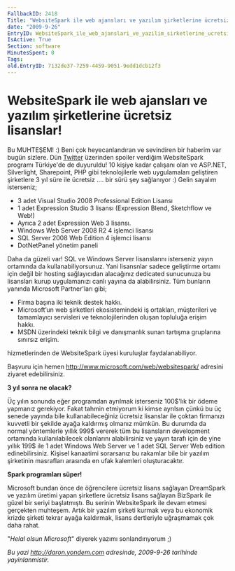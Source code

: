 ```yaml
---
FallbackID: 2418
Title: "WebsiteSpark ile web ajansları ve yazılım şirketlerine ücretsiz lisanslar!"
date: "2009-9-26"
EntryID: WebsiteSpark_ile_web_ajanslari_ve_yazilim_sirketlerine_ucretsiz_lisanslar
IsActive: True
Section: software
MinutesSpent: 0
Tags: 
old.EntryID: 7132de37-7259-4459-9051-9edd1dcb12f3
---
```

# WebsiteSpark ile web ajansları ve yazılım şirketlerine ücretsiz lisanslar!
Bu MUHTEŞEM! :) Beni çok heyecanlandıran ve sevindiren bir haberim var
bugün sizlere. Dün [Twitter](http://twitter.com/daronyondem) üzerinden
spoiler verdiğim WebsiteSpark programı Türkiye'de de duyuruldu! 10
kişiye kadar çalışanı olan ve ASP.NET, Silverlight, Sharepoint, PHP gibi
teknolojilerle web uygulamaları geliştiren şirketlere 3 yıl süre ile
ücretsiz .... bir sürü şey sağlanıyor :) Gelin sayalım isterseniz;

-   3 adet Visual Studio 2008 Professional Edition Lisansı
-   1 adet Expression Studio 3 lisansı (Expression Blend, Sketchflow ve
    Web!)
-   Ayrıca 2 adet Expression Web 3 lisansı.
-   Windows Web Server 2008 R2 4 işlemci lisansı
-   SQL Server 2008 Web Edition 4 işlemci lisansı
-   DotNetPanel yönetim paneli

Daha da güzeli var! SQL ve Windows Server lisanslarını isterseniz yayın
ortamında da kullanabiliyorsunuz. Yani lisansnlar sadece geliştirme
ortamı için değil bir hosting sağlayıcıdan alacağınız dedicated
sunucunuza bu lisansları kurup uygulamanızı canlı yayına da
alabilirsiniz. Tüm bunların yanında Microsoft Partner'ları gibi;

-   Firma başına iki teknik destek hakkı.
-   Microsoft’un web şirketleri ekosistemindeki iş ortakları,
    müşterileri ve tamamlayıcı servisleri ve teknolojilerinden oluşan
    topluluğa erişim hakkı.    
-   MSDN üzerindeki teknik bilgi ve danışmanlık sunan tartışma
    gruplarına sınırsız erişim.

hizmetlerinden de WebsiteSpark üyesi kuruluşlar faydalanabiliyor.

Başvuru için hemen <http://www.microsoft.com/web/websitespark/> adresini
ziyaret edebilirsiniz.

**3 yıl sonra ne olacak?**

Üç yılın sonunda eğer programdan ayrılmak isterseniz 100\$'lık bir ödeme
yapmanız gerekiyor. Fakat tahmin etmiyorum ki kimse ayrılsın çünkü bu üç
senede yayında bile kullanabileceğiniz ücretsiz lisanslar ile çoktan
firmanızı kuvvetli bir şekilde ayağa kaldırmış olmanız mümkün. Bu
durumda da normal yöntemlerle yıllık 999\$ vererek tüm bu lisansların
development ortamında kullanılabilecek olanlarını alabilirsiniz ve yayın
tarafı için de yine yıllık 199\$ ile 1 adet Windows Web Server ve 1 adet
SQL Server Web edition edinebilirsiniz. Kişisel kanaatimi sorarsanız bu
rakamlar bile bir yazılım şirketinin masrafları arasında en ufak
kalemleri oluşturacaktır.

**Spark programları süper!**

Microsoft bundan önce de öğrencilere ücretsiz lisans sağlayan DreamSpark
ve yazılım üretimi yapan şirketlere ücretsiz lisans sağlayan BizSpark
ile güzel bir seriyi başlatmıştı. Bu serinin WebsiteSpark ile devam
etmesi gerçekten muhteşem. Artık bir yazılım şirketi kurmak veya bu
ekonomik krizde şirketi tekrar ayağa kaldırmak, lisans dertleriyle
uğraşmamak çok daha rahat.

"*Helal olsun Microsoft*" diyerek yazımı sonlandırıyorum ;)



*Bu yazi http://daron.yondem.com adresinde, 2009-9-26 tarihinde yayinlanmistir.*
